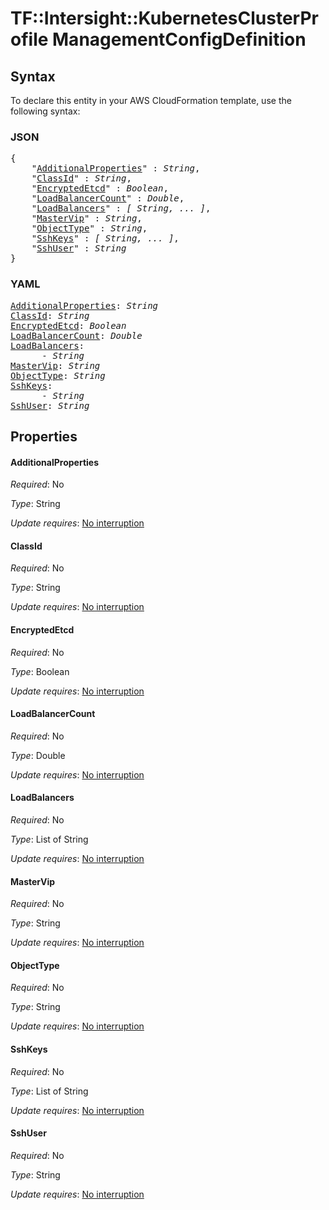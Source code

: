 # TF::Intersight::KubernetesClusterProfile ManagementConfigDefinition

## Syntax

To declare this entity in your AWS CloudFormation template, use the following syntax:

### JSON

<pre>
{
    "<a href="#additionalproperties" title="AdditionalProperties">AdditionalProperties</a>" : <i>String</i>,
    "<a href="#classid" title="ClassId">ClassId</a>" : <i>String</i>,
    "<a href="#encryptedetcd" title="EncryptedEtcd">EncryptedEtcd</a>" : <i>Boolean</i>,
    "<a href="#loadbalancercount" title="LoadBalancerCount">LoadBalancerCount</a>" : <i>Double</i>,
    "<a href="#loadbalancers" title="LoadBalancers">LoadBalancers</a>" : <i>[ String, ... ]</i>,
    "<a href="#mastervip" title="MasterVip">MasterVip</a>" : <i>String</i>,
    "<a href="#objecttype" title="ObjectType">ObjectType</a>" : <i>String</i>,
    "<a href="#sshkeys" title="SshKeys">SshKeys</a>" : <i>[ String, ... ]</i>,
    "<a href="#sshuser" title="SshUser">SshUser</a>" : <i>String</i>
}
</pre>

### YAML

<pre>
<a href="#additionalproperties" title="AdditionalProperties">AdditionalProperties</a>: <i>String</i>
<a href="#classid" title="ClassId">ClassId</a>: <i>String</i>
<a href="#encryptedetcd" title="EncryptedEtcd">EncryptedEtcd</a>: <i>Boolean</i>
<a href="#loadbalancercount" title="LoadBalancerCount">LoadBalancerCount</a>: <i>Double</i>
<a href="#loadbalancers" title="LoadBalancers">LoadBalancers</a>: <i>
      - String</i>
<a href="#mastervip" title="MasterVip">MasterVip</a>: <i>String</i>
<a href="#objecttype" title="ObjectType">ObjectType</a>: <i>String</i>
<a href="#sshkeys" title="SshKeys">SshKeys</a>: <i>
      - String</i>
<a href="#sshuser" title="SshUser">SshUser</a>: <i>String</i>
</pre>

## Properties

#### AdditionalProperties

_Required_: No

_Type_: String

_Update requires_: [No interruption](https://docs.aws.amazon.com/AWSCloudFormation/latest/UserGuide/using-cfn-updating-stacks-update-behaviors.html#update-no-interrupt)

#### ClassId

_Required_: No

_Type_: String

_Update requires_: [No interruption](https://docs.aws.amazon.com/AWSCloudFormation/latest/UserGuide/using-cfn-updating-stacks-update-behaviors.html#update-no-interrupt)

#### EncryptedEtcd

_Required_: No

_Type_: Boolean

_Update requires_: [No interruption](https://docs.aws.amazon.com/AWSCloudFormation/latest/UserGuide/using-cfn-updating-stacks-update-behaviors.html#update-no-interrupt)

#### LoadBalancerCount

_Required_: No

_Type_: Double

_Update requires_: [No interruption](https://docs.aws.amazon.com/AWSCloudFormation/latest/UserGuide/using-cfn-updating-stacks-update-behaviors.html#update-no-interrupt)

#### LoadBalancers

_Required_: No

_Type_: List of String

_Update requires_: [No interruption](https://docs.aws.amazon.com/AWSCloudFormation/latest/UserGuide/using-cfn-updating-stacks-update-behaviors.html#update-no-interrupt)

#### MasterVip

_Required_: No

_Type_: String

_Update requires_: [No interruption](https://docs.aws.amazon.com/AWSCloudFormation/latest/UserGuide/using-cfn-updating-stacks-update-behaviors.html#update-no-interrupt)

#### ObjectType

_Required_: No

_Type_: String

_Update requires_: [No interruption](https://docs.aws.amazon.com/AWSCloudFormation/latest/UserGuide/using-cfn-updating-stacks-update-behaviors.html#update-no-interrupt)

#### SshKeys

_Required_: No

_Type_: List of String

_Update requires_: [No interruption](https://docs.aws.amazon.com/AWSCloudFormation/latest/UserGuide/using-cfn-updating-stacks-update-behaviors.html#update-no-interrupt)

#### SshUser

_Required_: No

_Type_: String

_Update requires_: [No interruption](https://docs.aws.amazon.com/AWSCloudFormation/latest/UserGuide/using-cfn-updating-stacks-update-behaviors.html#update-no-interrupt)


